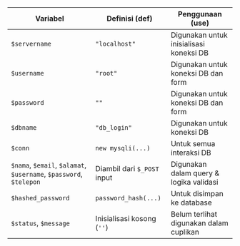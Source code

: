 | Variabel                                                           | Definisi (def)              | Penggunaan (use)                        |
| ------------------------------------------------------------------ | --------------------------- | --------------------------------------- |
| `$servername`                                                      | `"localhost"`               | Digunakan untuk inisialisasi koneksi DB |
| `$username`                                                        | `"root"`                    | Digunakan untuk koneksi DB dan form     |
| `$password`                                                        | `""`                        | Digunakan untuk koneksi DB dan form     |
| `$dbname`                                                          | `"db_login"`                | Digunakan untuk koneksi DB              |
| `$conn`                                                            | `new mysqli(...)`           | Untuk semua interaksi DB                |
| `$nama`, `$email`, `$alamat`, `$username`, `$password`, `$telepon` | Diambil dari `$_POST` input | Digunakan dalam query & logika validasi |
| `$hashed_password`                                                 | `password_hash(...)`        | Untuk disimpan ke database              |
| `$status`, `$message`                                              | Inisialisasi kosong (`''`)  | Belum terlihat digunakan dalam cuplikan |

